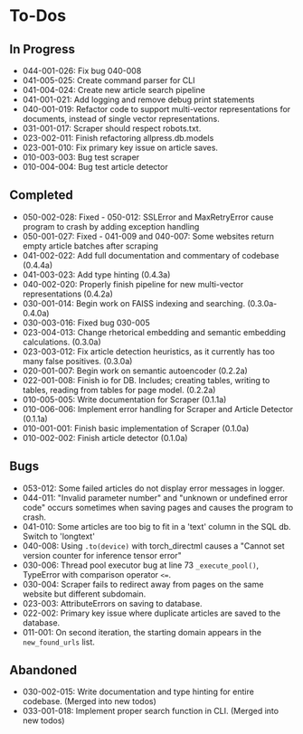 # To-Dos

## In Progress

- 044-001-026: Fix bug 040-008
- 041-005-025: Create command parser for CLI
- 041-004-024: Create new article search pipeline
- 041-001-021: Add logging and remove debug print statements
- 040-001-019: Refactor code to support multi-vector representations for documents, instead of single vector
representations.
- 031-001-017: Scraper should respect robots.txt.
- 023-002-011: Finish refactoring allpress.db.models
- 023-001-010: Fix primary key issue on article saves.
- 010-003-003: Bug test scraper
- 010-004-004: Bug test article detector

## Completed

- 050-002-028: Fixed - 050-012: SSLError and MaxRetryError cause program to crash by adding exception handling
- 050-001-027: Fixed - 041-009 and 040-007: Some websites return empty article batches after scraping
- 041-002-022: Add full documentation and commentary of codebase (0.4.4a)
- 041-003-023: Add type hinting (0.4.3a)
- 040-002-020: Properly finish pipeline for new multi-vector representations (0.4.2a)
- 030-001-014: Begin work on FAISS indexing and searching. (0.3.0a-0.4.0a)
- 030-003-016: Fixed bug 030-005 
- 023-004-013: Change rhetorical embedding and semantic embedding calculations. (0.3.0a)
- 023-003-012: Fix article detection heuristics, as it currently has too many false positives. (0.3.0a)
- 020-001-007: Begin work on semantic autoencoder (0.2.2a)
- 022-001-008: Finish io for DB. Includes; creating tables, writing to tables, reading from tables for page model. (0.2.2a)
- 010-005-005: Write documentation for Scraper (0.1.1a)
- 010-006-006: Implement error handling for Scraper and Article Detector (0.1.1a)
- 010-001-001: Finish basic implementation of Scraper (0.1.0a)
- 010-002-002: Finish article detector (0.1.0a)


## Bugs

- 053-012: Some failed articles do not display error messages in logger.
- 044-011: "Invalid parameter number" and "unknown or undefined error code" occurs sometimes when saving pages and 
causes the program to crash.
- 041-010: Some articles are too big to fit in a 'text' column in the SQL db. Switch to 'longtext'
- 040-008: Using `.to(device)` with torch_directml causes a "Cannot set version counter for inference tensor error"
- 030-006: Thread pool executor bug at line 73 `_execute_pool()`, TypeError with comparison operator `<=`.
- 030-004: Scraper fails to redirect away from pages on the same website but different subdomain.
- 023-003: AttributeErrors on saving to database.
- 022-002: Primary key issue where duplicate articles are saved to the database. 
- 011-001: On second iteration, the starting domain appears in the `new_found_urls` list.


## Abandoned

- 030-002-015: Write documentation and type hinting for entire codebase. (Merged into new todos)
- 033-001-018: Implement proper search function in CLI. (Merged into new todos)